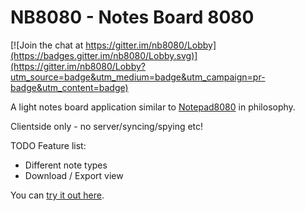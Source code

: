 # NB8080 - Notes Board 8080

[![Join the chat at https://gitter.im/nb8080/Lobby](https://badges.gitter.im/nb8080/Lobby.svg)](https://gitter.im/nb8080/Lobby?utm_source=badge&utm_medium=badge&utm_campaign=pr-badge&utm_content=badge)

A light notes board application similar to 
[Notepad8080](https://daftspaniel.github.io/demos/np8080/) in philosophy.

Clientside only - no server/syncing/spying etc!

TODO Feature list:
- Different note types
- Download / Export view

You can [try it out here](https://daftspaniel.github.io/demos/nb8080/). 
